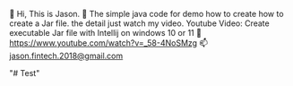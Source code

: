 👋 Hi, This is Jason.
👀 The simple java code for demo how to create how to create a Jar file. the detail just watch my video.
Youtube Video: Create executable Jar file with Intellij on windows 10 or 11
👀 https://www.youtube.com/watch?v=_58-4NoSMzg
📫 jason.fintech.2018@gmail.com

"# Test" 
